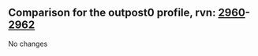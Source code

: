 ## Comparison for the outpost0 profile, rvn: [2960](https://github.com/PRO100KatYT/FortniteProfileRevisions/tree/main/profiles/outpost0/2960%20outpost0.json)-[2962](https://github.com/PRO100KatYT/FortniteProfileRevisions/tree/main/profiles/outpost0/2962%20outpost0.json)

No changes

